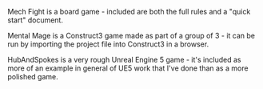 Mech Fight is a board game - included are both the full rules and a "quick start" document.

Mental Mage is a Construct3 game made as part of a group of 3 - it can be run by importing the project file into Construct3 in a browser.

HubAndSpokes is a very rough Unreal Engine 5 game - it's included as more of an example in general of UE5 work that I've done than as a more polished game.
